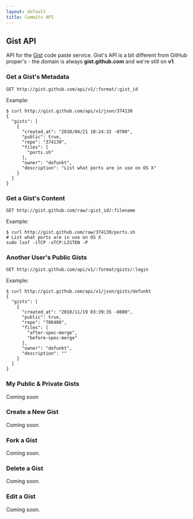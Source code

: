 ```yaml
---
layout: default
title: Commits API
---
```


## Gist API ##

API for the [Gist](http://gist.github.com) code paste
service. Gist's API is a bit different from GitHub proper's - the
domain is always **gist.github.com** and we're still on **v1**.

### Get a Gist's Metadata ###

    GET http://gist.github.com/api/v1/:format/:gist_id

Example:

    $ curl http://gist.github.com/api/v1/json/374130
    {
      "gists": [
        {
          "created_at": "2010/04/21 10:24:32 -0700",
          "public": true,
          "repo": "374130",
          "files": [
            "ports.sh"
          ],
          "owner": "defunkt",
          "description": "List what ports are in use on OS X"
        }
      ]
    }

### Get a Gist's Content ###

    GET http://gist.github.com/raw/:gist_id/:filename

Example:

    $ curl http://gist.github.com/raw/374130/ports.sh
    # List what ports are in use on OS X
    sudo lsof -iTCP -sTCP:LISTEN -P

### Another User's Public Gists ###

    GET http://gist.github.com/api/v1/:format/gists/:login

Example:

    $ curl http://gist.github.com/api/v1/json/gists/defunkt
    {
      "gists": [
        {
          "created_at": "2010/11/19 03:39:35 -0800",
          "public": true,
          "repo": "706406",
          "files": [
            "after-spec-merge",
            "before-spec-merge"
          ],
          "owner": "defunkt",
          "description": ""
        }
      ]
    }

### My Public & Private Gists ###

Coming soon

### Create a New Gist ###

Coming soon.

### Fork a Gist ###

Coming soon.

### Delete a Gist ###

Coming soon.

### Edit a Gist ###

Coming soon.
